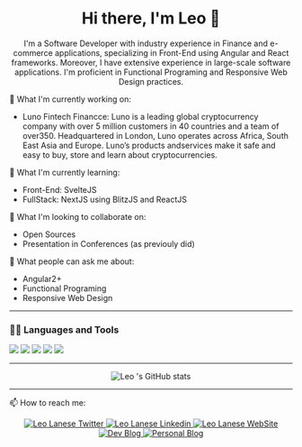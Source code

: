 <div align="center">

 # Hi there, I'm Leo 👋 
 
I'm a Software Developer with industry experience in Finance and e-commerce applications, specializing in Front-End using Angular and React frameworks. Moreover, I have extensive experience in large-scale software applications. I'm proficient in Functional Programing and Responsive Web Design practices.
 
<div align="left">
 
🔭 What I'm currently working on:
 
 - Luno Fintech Financce: Luno is a leading global cryptocurrency company with over 5 million customers in 40 countries and a team of over350. Headquartered in London, Luno operates across Africa, South East Asia and Europe. Luno’s products andservices make it safe and easy to buy, store and learn about cryptocurrencies.

🌱 What I'm currently learning: 
 - Front-End: SvelteJS 
 - FullStack: NextJS using BlitzJS and ReactJS

👯 What I'm looking to collaborate on:
 - Open Sources 
 - Presentation in Conferences (as previouly did)

 
💬 What people can ask me about:
 - Angular2+
 - Functional Programing 
 - Responsive Web Design

 
---

### 👩‍💻 Languages and Tools

<div>
<img src="https://flat.badgen.net/badge/-/TypeScript/blue?icon=typescript&label" />
<img src="https://img.shields.io/badge/JS-Javascript-yellow" />
 
<img src="https://img.shields.io/badge/A2+-Angular-red" /> 
<img src="https://img.shields.io/badge/-ReactJS-lightblue" /> 
 
<img src="https://img.shields.io/badge/Agile-ScrumMaster-blue" /> 
                                                                               
</div> 
 
 
---

<div align="center">

![Leo 's GitHub stats](https://github-readme-stats.vercel.app/api?username=leolanese&count_private=true&show_icons=true)

</div>
 
---
 
📫 How to reach me:  

<div align="center">
  <a href="http://twitter.com/LeoLaneseltd">
    <img alt="Leo Lanese Twitter" src="https://img.shields.io/badge/Twitter-1DA1F2?style=for-the-badge&logo=twitter&logoColor=white">
  </a>
  <a href="https://www.linkedin.com/in/leolanese/">
    <img alt="Leo Lanese Linkedin" src="https://img.shields.io/badge/LinkedIn-0077B5?style=for-the-badge&logo=linkedin&logoColor=white">
  </a>
  <a href="https://leolanese.com/">
    <img alt="Leo Lanese WebSite" src="https://img.shields.io/badge/website-yellow?style=for-the-badge&logo=javascript">
  </a>
  <a href="http://www.dev.to/leolanese">
    <img alt="Dev Blog" src="https://img.shields.io/badge/dev-FF0000?style=for-the-badge&logo=black&logoColor=black">
  </a>
   <a href="http://www.leolanese.com/blog">
    <img alt="Personal Blog" src="https://img.shields.io/badge/blog-FF0000?style=for-the-badge&logo=red&logoColor=white">
  </a>

</div>
<br>
</div>
